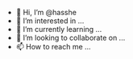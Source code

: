 - 👋 Hi, I’m @hasshe
- 👀 I’m interested in ...
- 🌱 I’m currently learning ...
- 💞️ I’m looking to collaborate on ...
- 📫 How to reach me ...

<!---
hasshe/hasshe is a ✨ special ✨ repository because its `README.md` (this file) appears on your GitHub profile.
You can click the Preview link to take a look at your changes.
--->
